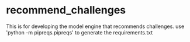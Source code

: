 # recommend_challenges
This is for developing the model engine that recommends challenges.
use 'python -m pipreqs.pipreqs' to generate the requirements.txt
